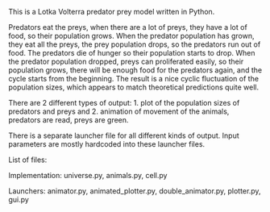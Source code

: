 This is a Lotka Volterra predator prey model written in Python.

Predators eat the preys, when there are a lot of preys, they have a lot of food, so their population grows. When the predator population has grown, they eat all the preys, the prey population drops, so the predators run out of food. The predators die of hunger so their population starts to drop. When the predator population dropped, preys can proliferated easily, so their population grows, there will be enough food for the predators again, and the cycle starts from the beginning.
The result is a nice cyclic fluctuation of the population sizes, which appears to match theoretical predictions quite well.

There are 2 different types of output: 1. plot of the population sizes of predators and preys and 2. animation of movement of the animals, predators are read, preys are green.

There is a separate launcher file for all different kinds of output. Input parameters are mostly hardcoded into these launcher files.

List of files:

Implementation: universe.py, animals.py, cell.py

Launchers: animator.py, animated_plotter.py, double_animator.py, plotter.py, gui.py
